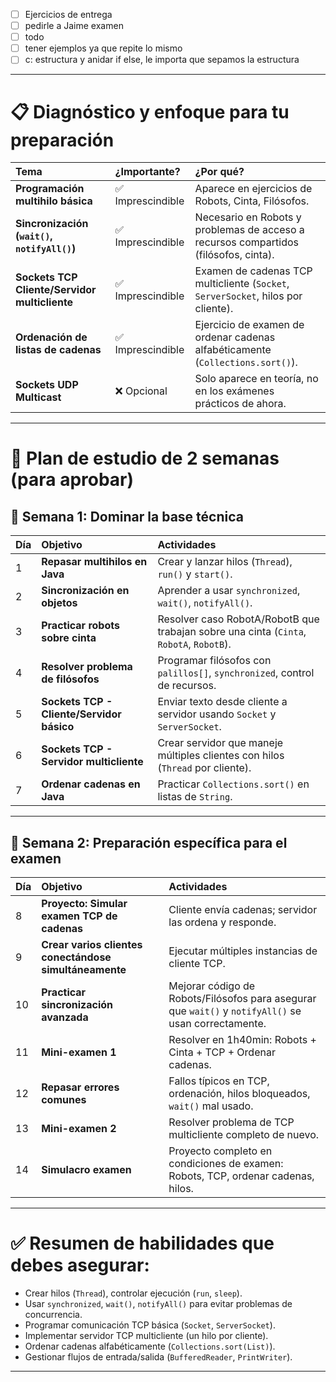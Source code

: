 - [ ] Ejercicios de entrega
- [ ] pedirle a Jaime examen
- [ ] todo
- [ ] tener ejemplos ya que repite lo mismo 
- [ ] c: estructura y anidar if else, le importa que sepamos la estructura
---

# 📋 Diagnóstico y enfoque para tu preparación

|Tema|¿Importante?|¿Por qué?|
|:--|:--|:--|
|**Programación multihilo básica**|✅ Imprescindible|Aparece en ejercicios de Robots, Cinta, Filósofos.|
|**Sincronización (`wait()`, `notifyAll()`)**|✅ Imprescindible|Necesario en Robots y problemas de acceso a recursos compartidos (filósofos, cinta).|
|**Sockets TCP Cliente/Servidor multicliente**|✅ Imprescindible|Examen de cadenas TCP multicliente (`Socket`, `ServerSocket`, hilos por cliente).|
|**Ordenación de listas de cadenas**|✅ Imprescindible|Ejercicio de examen de ordenar cadenas alfabéticamente (`Collections.sort()`).|
|**Sockets UDP Multicast**|❌ Opcional|Solo aparece en teoría, no en los exámenes prácticos de ahora.|

---

# 🚀 Plan de estudio de 2 semanas (para aprobar)

## 📅 Semana 1: Dominar la base técnica

| Día | Objetivo                                  | Actividades                                                                             |
| :-- | :---------------------------------------- | :-------------------------------------------------------------------------------------- |
| 1   | **Repasar multihilos en Java**            | Crear y lanzar hilos (`Thread`), `run()` y `start()`.                                   |
| 2   | **Sincronización en objetos**             | Aprender a usar `synchronized`, `wait()`, `notifyAll()`.                                |
| 3   | **Practicar robots sobre cinta**          | Resolver caso RobotA/RobotB que trabajan sobre una cinta (`Cinta`, `RobotA`, `RobotB`). |
| 4   | **Resolver problema de filósofos**        | Programar filósofos con `palillos[]`, `synchronized`, control de recursos.              |
| 5   | **Sockets TCP - Cliente/Servidor básico** | Enviar texto desde cliente a servidor usando `Socket` y `ServerSocket`.                 |
| 6   | **Sockets TCP - Servidor multicliente**   | Crear servidor que maneje múltiples clientes con hilos (`Thread` por cliente).          |
| 7   | **Ordenar cadenas en Java**               | Practicar `Collections.sort()` en listas de `String`.                                   |

---

## 📅 Semana 2: Preparación específica para el examen

|Día|Objetivo|Actividades|
|:--|:--|:--|
|8|**Proyecto: Simular examen TCP de cadenas**|Cliente envía cadenas; servidor las ordena y responde.|
|9|**Crear varios clientes conectándose simultáneamente**|Ejecutar múltiples instancias de cliente TCP.|
|10|**Practicar sincronización avanzada**|Mejorar código de Robots/Filósofos para asegurar que `wait()` y `notifyAll()` se usan correctamente.|
|11|**Mini-examen 1**|Resolver en 1h40min: Robots + Cinta + TCP + Ordenar cadenas.|
|12|**Repasar errores comunes**|Fallos típicos en TCP, ordenación, hilos bloqueados, `wait()` mal usado.|
|13|**Mini-examen 2**|Resolver problema de TCP multicliente completo de nuevo.|
|14|**Simulacro examen**|Proyecto completo en condiciones de examen: Robots, TCP, ordenar cadenas, hilos.|

---

# ✅ Resumen de habilidades que debes asegurar:

- Crear hilos (`Thread`), controlar ejecución (`run`, `sleep`).
- Usar `synchronized`, `wait()`, `notifyAll()` para evitar problemas de concurrencia.
- Programar comunicación TCP básica (`Socket`, `ServerSocket`).
- Implementar servidor TCP multicliente (un hilo por cliente).
- Ordenar cadenas alfabéticamente (`Collections.sort(List)`).
- Gestionar flujos de entrada/salida (`BufferedReader`, `PrintWriter`).

---
